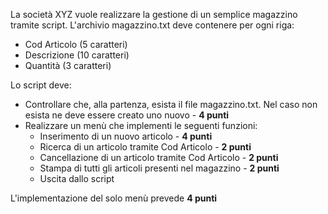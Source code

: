 La società XYZ vuole realizzare la gestione di un semplice magazzino tramite script.
L'archivio magazzino.txt deve contenere per ogni riga:
- Cod Articolo (5 caratteri)
- Descrizione (10 caratteri)
- Quantità (3 caratteri)

Lo script deve:
- Controllare che, alla partenza, esista il file magazzino.txt. Nel caso non esista ne deve essere creato uno nuovo - **4 punti**
- Realizzare un menù che implementi le seguenti funzioni:
    - Inserimento di un nuovo articolo - **4 punti**
    - Ricerca di un articolo tramite Cod Articolo - **2 punti**
    - Cancellazione di un articolo tramite Cod Articolo - **2 punti**
    - Stampa di tutti gli articoli presenti nel magazzino - **2 punti**
    - Uscita dallo script

L'implementazione del solo menù prevede **4 punti**